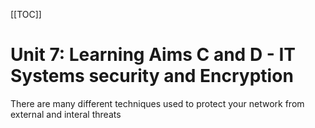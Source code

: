 [[TOC]]
 

 # Unit 7: Learning Aims C and D - IT Systems security and Encryption

 <p>There are many different techniques used to protect your network from external and interal threats </p>
